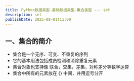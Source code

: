 ```yaml
---
title: Python数据类型-基础数据类型-集合类型 --- set
description: set
publishDate: 2025-08-01T11:09
---
```

## 一、集合的简介

* 集合是一个无序、可变、不重复的序列
* 它的基本用法包括成员检测和消除重复元素
* 集合对象也支持像 联合，交集，差集，对称差分等数学运算
* 集合中所有的元素放在 {} 中间，并用逗号分开

